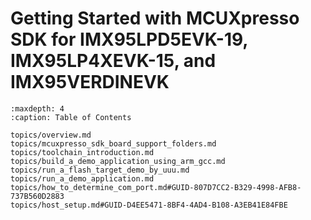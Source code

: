 # Getting Started with MCUXpresso SDK for IMX95LPD5EVK-19, IMX95LP4XEVK-15, and IMX95VERDINEVK


```{tocTree}
:maxdepth: 4
:caption: Table of Contents

topics/overview.md
topics/mcuxpresso_sdk_board_support_folders.md
topics/toolchain_introduction.md
topics/build_a_demo_application_using_arm_gcc.md
topics/run_a_flash_target_demo_by_uuu.md
topics/run_a_demo_application.md
topics/how_to_determine_com_port.md#GUID-807D7CC2-B329-4998-AFB8-737B560D2883
topics/host_setup.md#GUID-D4EE5471-8BF4-4AD4-B108-A3EB41E84FBE
```